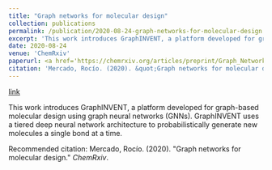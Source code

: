 ```yaml
---
title: "Graph networks for molecular design"
collection: publications
permalink: /publication/2020-08-24-graph-networks-for-molecular-design
excerpt: 'This work introduces GraphINVENT, a platform developed for graph-based molecular design using graph neural networks (GNNs). GraphINVENT uses a tiered deep neural network architecture to probabilistically generate new molecules a single bond at a time.'
date: 2020-08-24
venue: 'ChemRxiv'
paperurl: <a href='https://chemrxiv.org/articles/preprint/Graph_Networks_for_Molecular_Design/12843137'>link</a>
citation: 'Mercado, Rocío. (2020). &quot;Graph networks for molecular design.&quot; <i>ChemRxiv</i>. '
---
```


<a href='https://chemrxiv.org/articles/preprint/Graph_Networks_for_Molecular_Design/12843137'>link</a>

This work introduces GraphINVENT, a platform developed for graph-based molecular design using graph neural networks (GNNs). GraphINVENT uses a tiered deep neural network architecture to probabilistically generate new molecules a single bond at a time.

Recommended citation: Mercado, Rocío. (2020). "Graph networks for molecular design." <i>ChemRxiv</i>. 